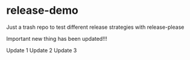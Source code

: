 # release-demo
Just a trash repo to test different release strategies with release-please

Important new thing has been updated!!!
 
Update 1
Update 2
Update 3
